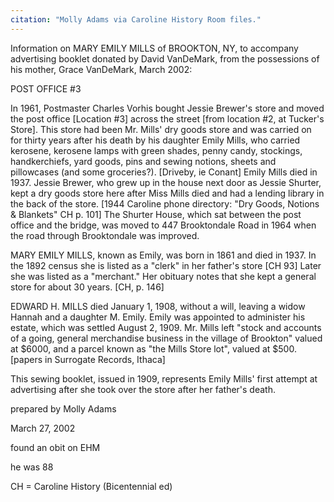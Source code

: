 ```yaml
---
citation: "Molly Adams via Caroline History Room files."
---
```

Information on MARY EMILY MILLS of BROOKTON, NY, to accompany advertising booklet donated by David VanDeMark, from the possessions of his mother, Grace VanDeMark, March 2002:

POST OFFICE #3

In 1961, Postmaster Charles Vorhis bought Jessie Brewer's store and moved the post office [Location #3] across the street [from location #2, at Tucker's Store]. This store had been Mr. Mills' dry goods store and was carried on for thirty years after his death by his daughter Emily Mills, who carried kerosene, kerosene lamps with green shades, penny candy, stockings, handkerchiefs, yard goods, pins and sewing notions, sheets and pillowcases (and some groceries?). [Driveby, ie Conant] Emily Mills died in 1937. Jessie Brewer, who grew up in the house next door as Jessie Shurter, kept a dry goods store here after Miss Mills died and had a lending library in the back of the store. [1944 Caroline phone directory: "Dry Goods, Notions & Blankets" CH p. 101] The Shurter House, which sat between the post office and the bridge, was moved to 447 Brooktondale Road in 1964 when the road through Brooktondale was improved.

MARY EMILY MILLS, known as Emily, was born in 1861 and died in 1937. In the 1892 census she is listed as a "clerk" in her father's store [CH 93] Later she was listed as a "merchant." Her obituary notes that she kept a general store for about 30 years. [CH, p. 146]

EDWARD H. MILLS died January 1, 1908, without a will, leaving a widow Hannah and a daughter M. Emily. Emily was appointed to administer his estate, which was settled August 2, 1909. Mr. Mills left "stock and accounts of a going, general merchandise business in the village of Brookton" valued at $6000, and a parcel known as "the Mills Store lot", valued at $500. [papers in Surrogate Records, Ithaca]

This sewing booklet, issued in 1909, represents Emily Mills' first attempt at advertising after she took over the store after her father's death.

prepared by Molly Adams

March 27, 2002

found an obit on EHM

he was 88

CH = Caroline History (Bicentennial ed)